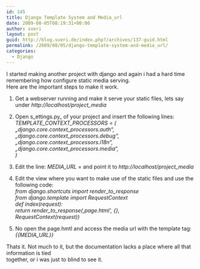 ```yaml
---
id: 145
title: Django Template System and Media_url
date: 2009-08-05T08:19:31+00:00
author: sveri
layout: post
guid: http://blog.sveri.de/index.php?/archives/137-guid.html
permalink: /2009/08/05/django-template-system-and-media_url/
categories:
  - Django
---
```

I started making another project with django and again i had a hard time remembering how configure static media serving.  
Here are the important steps to make it work.



</p> 

  1. Get a webserver running and make it serve your static files, lets say under _http://localhost/project_media_


  2. Open s_ettings.py_ of your project and insert the following lines:  
    _TEMPLATE\_CONTEXT\_PROCESSORS = (      
    &#8222;django.core.context_processors.auth&#8220;,      
    &#8222;django.core.context_processors.debug&#8220;,      
    &#8222;django.core.context_processors.i18n&#8220;,      
    &#8222;django.core.context_processors.media&#8220;,      
    )_


  3. Edit the line: _MEDIA_URL_ = and point it to _http://localhost/project_media_


  4. Edit the view where you want to make use of the static files and use the following code:  
    _from django.shortcuts import render\_to\_response  
    from django.template import RequestContext  
    def index(request):      
    return render\_to\_response(&#8218;page.html&#8216;, {},               
    RequestContext(request))_


  5. No open the page.hmtl and access the media url with the template tag: _{{MEDIA_URL}}_
</ol> 



Thats it. Not much to it, but the documentation lacks a place where all that information is tied  
together, or i was just to blind to see it.